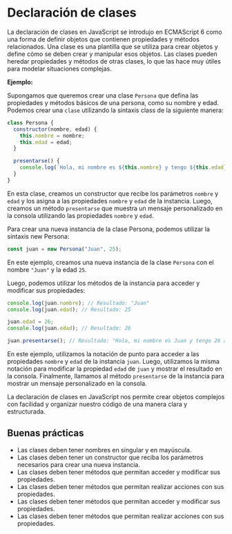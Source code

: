 # Declaración de clases

La declaración de clases en JavaScript se introdujo en ECMAScript 6 como una forma de definir objetos que contienen propiedades y métodos relacionados. Una clase es una plantilla que se utiliza para crear objetos y define cómo se deben crear y manipular esos objetos. Las clases pueden heredar propiedades y métodos de otras clases, lo que las hace muy útiles para modelar situaciones complejas.

**Ejemplo:**

Supongamos que queremos crear una clase `Persona` que defina las propiedades y métodos básicos de una persona, como su nombre y edad. Podemos crear una `clase` utilizando la sintaxis class de la siguiente manera:

```javascript
class Persona {
  constructor(nombre, edad) {
    this.nombre = nombre;
    this.edad = edad;
  }

  presentarse() {
    console.log(`Hola, mi nombre es ${this.nombre} y tengo ${this.edad} años.`);
  }
}
```

En esta clase, creamos un constructor que recibe los parámetros `nombre` y `edad` y los asigna a las propiedades `nombre` y `edad` de la instancia. Luego, creamos un método `presentarse` que muestra un mensaje personalizado en la consola utilizando las propiedades `nombre` y `edad`.

Para crear una nueva instancia de la clase Persona, podemos utilizar la sintaxis new Persona:

```javascript
const juan = new Persona("Juan", 25);
```

En este ejemplo, creamos una nueva instancia de la clase `Persona` con el nombre `"Juan"` y la edad `25`.

Luego, podemos utilizar los métodos de la instancia para acceder y modificar sus propiedades:

```javascript
console.log(juan.nombre); // Resultado: "Juan"
console.log(juan.edad); // Resultado: 25

juan.edad = 26;
console.log(juan.edad); // Resultado: 26

juan.presentarse(); // Resultado: "Hola, mi nombre es Juan y tengo 26 años."
```

En este ejemplo, utilizamos la notación de punto para acceder a las propiedades `nombre` y `edad` de la instancia `juan`. Luego, utilizamos la misma notación para modificar la propiedad `edad` de `juan` y mostrar el resultado en la consola. Finalmente, llamamos al método `presentarse` de la instancia para mostrar un mensaje personalizado en la consola.

La declaración de clases en JavaScript nos permite crear objetos complejos con facilidad y organizar nuestro código de una manera clara y estructurada.

## Buenas prácticas

- Las clases deben tener nombres en singular y en mayúscula.
- Las clases deben tener un constructor que reciba los parámetros necesarios para crear una nueva instancia.
- Las clases deben tener métodos que permitan acceder y modificar sus propiedades.
- Las clases deben tener métodos que permitan realizar acciones con sus propiedades.
- Las clases deben tener métodos que permitan acceder y modificar sus propiedades.
- Las clases deben tener métodos que permitan realizar acciones con sus propiedades.
